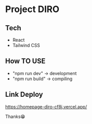 # Project DIRO

## Tech

-   React
-   Tailwind CSS

## How TO USE

-   "npm run dev" -> development
-   "npm run build" -> compiling

## Link Deploy

https://homepage-diro-cf8j.vercel.app/

Thanks😁
